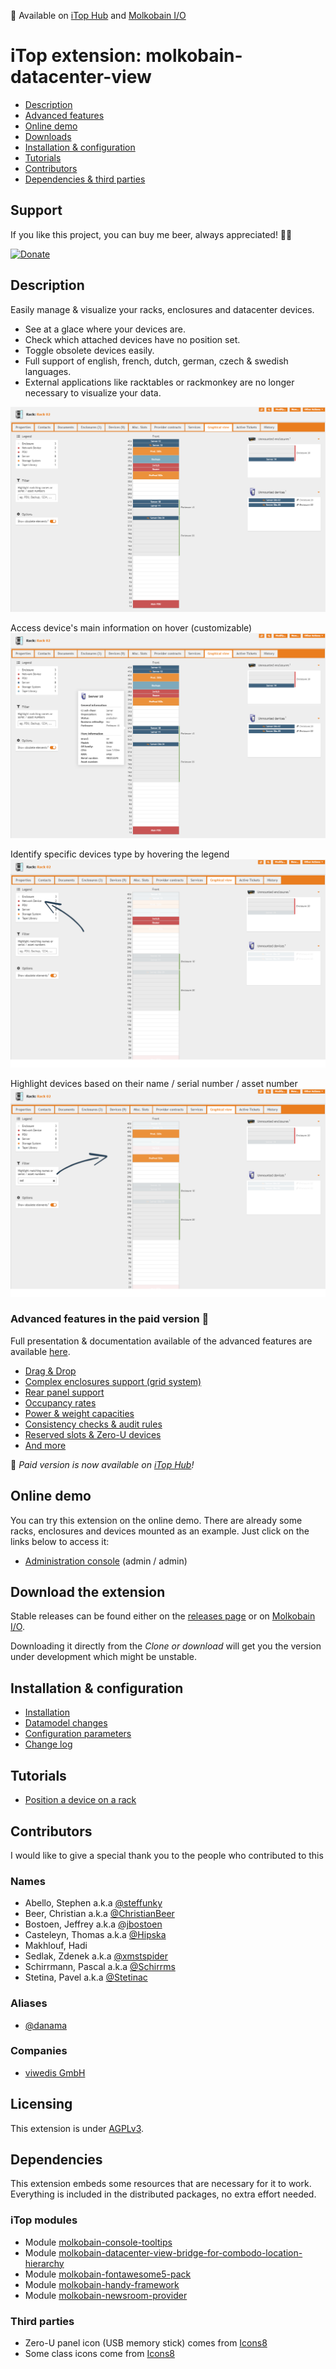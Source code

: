 👋 Available on [iTop Hub](https://store.itophub.io/en_US/products/molkobain-datacenter-view) and [Molkobain I/O](https://www.molkobain.com/product/datacenter-view/)

# iTop extension: molkobain-datacenter-view

  * [Description](#description)
  * [Advanced features](#advanced-features-in-the-paid-version-)
  * [Online demo](#online-demo)
  * [Downloads](#download-the-extension)
  * [Installation & configuration](#installation--configuration)
  * [Tutorials](#tutorials)
  * [Contributors](#contributors)
  * [Dependencies & third parties](#dependencies)

## Support
If you like this project, you can buy me beer, always appreciated! 🍻😁

[![Donate](https://img.shields.io/static/v1?label=Donate&message=Molkobain%20I/O&color=green&style=flat&logo=paypal)](https://www.paypal.com/cgi-bin/webscr?cmd=_s-xclick&hosted_button_id=BZR88J33D4RG6&source=url)

## Description
Easily manage & visualize your racks, enclosures and datacenter devices.

  * See at a glace where your devices are.
  * Check which attached devices have no position set.
  * Toggle obsolete devices easily.
  * Full support of english, french, dutch, german, czech & swedish languages.
  * External applications like racktables or rackmonkey are no longer necessary to visualize your data.

![Overview](docs/mdv-overview-01.png)

Access device's main information on hover (customizable)
![Overview - Tooltip](docs/mdv-overview-02.png)

Identify specific devices type by hovering the legend
![Overview - Legend](docs/mdv-overview-03.png)

Highlight devices based on their name / serial number / asset number
![Overview - Legend](docs/mdv-overview-04.png)


### Advanced features in the paid version 🚀
Full presentation & documentation available of the advanced features are available [here](https://molkobain.github.io/itop-extensions-documentation/molkobain-datacenter-view-extended/).

  * [Drag & Drop](https://molkobain.github.io/itop-extensions-documentation/molkobain-datacenter-view-extended/docs/features/drag-and-drop.html)
  * [Complex enclosures support (grid system)](https://molkobain.github.io/itop-extensions-documentation/molkobain-datacenter-view-extended/docs/features/complex-enclosures.html)
  * [Rear panel support](https://molkobain.github.io/itop-extensions-documentation/molkobain-datacenter-view-extended/docs/features/graphical-tab-overview.html)
  * [Occupancy rates](https://molkobain.github.io/itop-extensions-documentation/molkobain-datacenter-view-extended/docs/features/occupancy-rates.html)
  * [Power & weight capacities](https://molkobain.github.io/itop-extensions-documentation/molkobain-datacenter-view-extended/#documentation)
  * [Consistency checks & audit rules](https://molkobain.github.io/itop-extensions-documentation/molkobain-datacenter-view-extended/#documentation)
  * [Reserved slots & Zero-U devices](https://molkobain.github.io/itop-extensions-documentation/molkobain-datacenter-view-extended/#documentation)
  * [And more](https://molkobain.github.io/itop-extensions-documentation/molkobain-datacenter-view-extended/#documentation)

👋 _Paid version is now available on [iTop Hub](https://store.itophub.io/en_US/products/molkobain-datacenter-view-extended)!_

## Online demo
You can try this extension on the online demo. There are already some racks, enclosures and devices mounted as an example. Just click on the links below to access it:

  * [Administration console](http://mbc.itop.molkobain.com/pages/UI.php?operation=details&class=Rack&id=15&c[menu]=SearchCIs&auth_user=admin&auth_pwd=admin#tabbedContent_0=8) (admin / admin)

## Download the extension
Stable releases can be found either on the [releases page](https://github.com/Molkobain/itop-datacenter-view/releases) or on [Molkobain I/O](https://www.molkobain.com/product/datacenter-view/).

Downloading it directly from the *Clone or download* will get you the version under development which might be unstable.

## Installation & configuration

  * [Installation](docs/configuration/installation.md)
  * [Datamodel changes](docs/configuration/datamodel-changes.md)
  * [Configuration parameters](docs/configuration/configuration-parameters.md)
  * [Change log](CHANGELOG.md)

## Tutorials

  * [Position a device on a rack](docs/tutorials/position-device-on-rack.md)

## Contributors
I would like to give a special thank you to the people who contributed to this

### Names

 * Abello, Stephen  a.k.a [@steffunky](https://github.com/steffunky)
 * Beer, Christian a.k.a [@ChristianBeer](https://github.com/ChristianBeer)
 * Bostoen, Jeffrey a.k.a [@jbostoen](https://github.com/jbostoen)
 * Casteleyn, Thomas a.k.a [@Hipska](https://github.com/Hipska)
 * Makhlouf, Hadi
 * Sedlak, Zdenek a.k.a [@xmstspider](https://github.com/xmstspider)
 * Schirrmann, Pascal a.k.a [@Schirrms](https://github.com/Schirrms)
 * Stetina, Pavel  a.k.a [@Stetinac](https://github.com/Stetinac)
   
### Aliases

 * [@danama](https://github.com/danama)

### Companies

 * [viwedis GmbH](https://www.viwedis.de/)

## Licensing
This extension is under [AGPLv3](https://en.wikipedia.org/wiki/GNU_Affero_General_Public_License).

## Dependencies
This extension embeds some resources that are necessary for it to work. \
Everything is included in the distributed packages, no extra effort needed.

### iTop modules

  * Module [molkobain-console-tooltips](https://github.com/Molkobain/itop-console-tooltips)
  * Module [molkobain-datacenter-view-bridge-for-combodo-location-hierarchy](https://github.com/Molkobain/itop-datacenter-view-bridge-for-combodo-location-hierarchy)
  * Module [molkobain-fontawesome5-pack](https://github.com/Molkobain/itop-fontawesome5-pack)
  * Module [molkobain-handy-framework](https://github.com/Molkobain/itop-handy-framework)
  * Module [molkobain-newsroom-provider](https://github.com/Molkobain/itop-newsroom-provider)

### Third parties

  * Zero-U panel icon (USB memory stick) comes from [Icons8](https://icons8.com/icon/FlnYHAW3wYBn/usb-memory-stick)
  * Some class icons come from [Icons8](https://icons8.com)
  